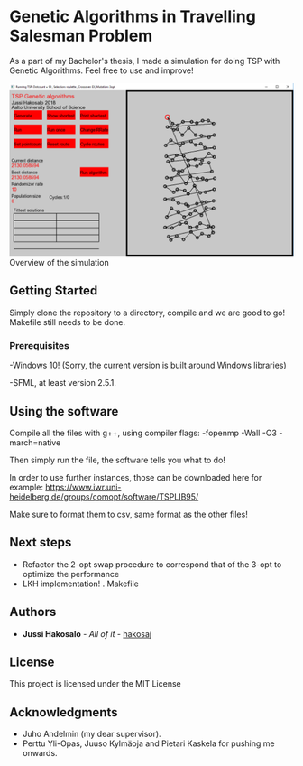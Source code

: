 # Genetic Algorithms in Travelling Salesman Problem

As a part of my Bachelor's thesis, I made a simulation for doing TSP with Genetic Algorithms. Feel free to use and improve!

![Overview of the simulation](https://github.com/hakosaj/KandiTSP/blob/master/simulation.PNG)Overview of the simulation




## Getting Started

Simply clone the repository to a directory, compile and we are good to go! Makefile still needs to be done. 

### Prerequisites


-Windows 10! (Sorry, the current version is built around Windows libraries)

-SFML, at least version 2.5.1.


## Using the software

Compile all the files with g++, using compiler flags:
-fopenmp
-Wall
-O3
-march=native


Then simply run the file, the software tells you what to do!

In order to use further instances, those can be downloaded here for example: https://www.iwr.uni-heidelberg.de/groups/comopt/software/TSPLIB95/

Make sure to format them to csv, same format as the other files!

## Next steps

  - Refactor the 2-opt swap procedure to correspond that of the 3-opt to optimize the performance
  - LKH implementation!
  . Makefile


## Authors

* **Jussi Hakosalo** - *All of it* - [hakosaj](https://github.com/hakosaj)

## License

This project is licensed under the MIT License 

## Acknowledgments

* Juho Andelmin (my dear supervisor).
* Perttu Yli-Opas, Juuso Kylmäoja and Pietari Kaskela for pushing me onwards.
